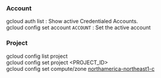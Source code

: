 ### Account
gcloud auth list : Show active Credentialed Accounts.  
gcloud config set account `ACCOUNT` : Set the active account

### Project
gcloud config list project  
gcloud config set project <PROJECT_ID>  
gcloud config set compute/zone [northamerica-northeast1-c](https://cloud.google.com/compute/docs/regions-zones/)  
